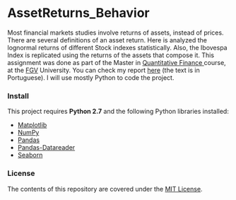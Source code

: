 AssetReturns_Behavior
==================

Most financial markets studies involve returns of assets, instead of prices. There are several definitions of an asset return. Here is analyzed the lognormal returns of different Stock indexes statistically. Also, the Ibovespa Index is replicated using the returns of the assets that compose it. This assignment was done as part of the Master in [Quantitative Finance ](http://eesp.fgv.br/ensino/mestrado-profissional/economia/area-financas-quantitativas) course, at the [FGV](https://en.wikipedia.org/wiki/Fundação_Getúlio_Vargas) University. You can check my report <a href="http://nbviewer.jupyter.org/github/ucaiado/AssetReturns_Behavior/blob/f8352104363464697ebe10ea160d6788e40f8150/AssetReturn_Behavor.ipynb" target="_blank">here</a> (the text is in Portuguese). I will use mostly Python to code the project.


### Install
This project requires **Python 2.7** and the following Python libraries installed:

- [Matplotlib](http://matplotlib.org/)
- [NumPy](http://www.numpy.org/)
- [Pandas](http://pandas.pydata.org)
- [Pandas-Datareader](https://pandas-datareader.readthedocs.io/en/latest/)
- [Seaborn](https://web.stanford.edu/~mwaskom/software/seaborn/)


### License
The contents of this repository are covered under the [MIT License](LICENSE).
